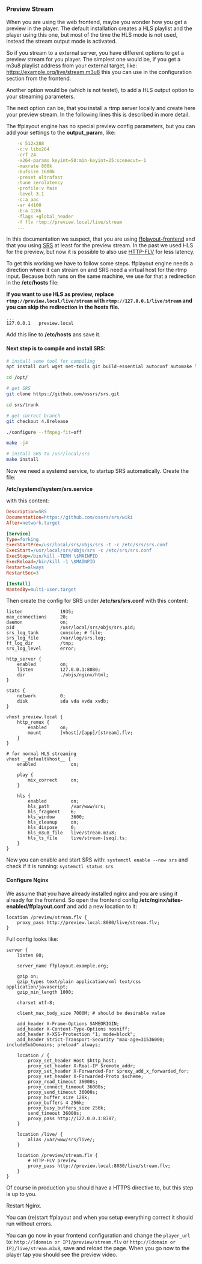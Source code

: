 ### Preview Stream

When you are using the web frontend, maybe you wonder how you get a preview in the player. The default installation creates a HLS playlist and the player using this one, but most of the time the HLS mode is not used, instead the stream output mode is activated.

So if you stream to a external server, you have different options to get a preview stream for you player. The simplest one would be, if you get a m3u8 playlist address from your external target, like: https://example.org/live/stream.m3u8 this you can use in the configuration section from the frontend.

Another option would be (which is not testet), to add a HLS output option to your streaming parameters.

The next option can be, that you install a rtmp server locally and create here your preview stream. In the following lines this is described in more detail.

The ffplayout engine has no special preview config parameters, but you can add your settings to the **output_param**, like:

```YAML
    -s 512x288
    -c:v libx264
    -crf 24
    -x264-params keyint=50:min-keyint=25:scenecut=-1
    -maxrate 800k
    -bufsize 1600k
    -preset ultrafast
    -tune zerolatency
    -profile:v Main
    -level 3.1
    -c:a aac
    -ar 44100
    -b:a 128k
    -flags +global_header
    -f flv rtmp://preview.local/live/stream
    ...
```

In this documentation we suspect, that you are using [ffplayout-frontend](https://github.com/ffplayout/ffplayout-frontend) and that you using [SRS](https://github.com/ossrs/srs) at least for the preview stream. In the past we used HLS for the preview, but now it is possible to also use [HTTP-FLV](https://github.com/ossrs/srs/wiki/v4_EN_DeliveryHttpStream) for less latency.

To get this working we have to follow some steps. ffplayout engine needs a direction where it can stream on and SRS need a virtual host for the rtmp input. Because both runs on the same machine, we use for that a redirection in the **/etc/hosts** file:

**If you want to use HLS as preview, replace `rtmp://preview.local/live/stream` with `rtmp://127.0.0.1/live/stream` and you can skip the redirection in the hosts file.**

```
...
127.0.0.1   preview.local
```

Add this line to **/etc/hosts** ans save it.

#### Next step is to compile and install SRS:

```BASH
# install some tool for compiling
apt install curl wget net-tools git build-essential autoconf automake libtool pkg-config gperf libssl-dev

cd /opt/

# get SRS
git clone https://github.com/ossrs/srs.git

cd srs/trunk

# get correct branch
git checkout 4.0release

./configure --ffmpeg-fit=off

make -j4

# install SRS to /usr/local/srs
make install

```

Now we need a systemd service, to startup SRS automatically. Create the file:

**/etc/systemd/system/srs.service**

with this content:

```INI
Description=SRS
Documentation=https://github.com/ossrs/srs/wiki
After=network.target

[Service]
Type=forking
ExecStartPre=/usr/local/srs/objs/srs -t -c /etc/srs/srs.conf
ExecStart=/usr/local/srs/objs/srs -c /etc/srs/srs.conf
ExecStop=/bin/kill -TERM \$MAINPID
ExecReload=/bin/kill -1 \$MAINPID
Restart=always
RestartSec=3

[Install]
WantedBy=multi-user.target
```

Then create the config for SRS under **/etc/srs/srs.conf** with this content:

```NGINX
listen              1935;
max_connections     20;
daemon              on;
pid                 /usr/local/srs/objs/srs.pid;
srs_log_tank        console; # file;
srs_log_file        /var/log/srs.log;
ff_log_dir          /tmp;
srs_log_level       error;

http_server {
    enabled         on;
    listen          127.0.0.1:8080;
    dir             ./objs/nginx/html;
}

stats {
    network         0;
    disk            sda vda xvda xvdb;
}

vhost preview.local {
    http_remux {
        enabled     on;
        mount       [vhost]/[app]/[stream].flv;
    }
}

# for normal HLS streaming
vhost __defaultVhost__ {
    enabled             on;

    play {
        mix_correct     on;
    }

    hls {
        enabled         on;
        hls_path        /var/www/srs;
        hls_fragment    6;
        hls_window      3600;
        hls_cleanup     on;
        hls_dispose     0;
        hls_m3u8_file   live/stream.m3u8;
        hls_ts_file     live/stream-[seq].ts;
    }
}

```

Now you can enable and start SRS with: `systemctl enable --now srs` and check if it is running: `systemctl status srs`

#### Configure Nginx

We assume that you have already installed nginx and you are using it already for the frontend. So open the frontend config **/etc/nginx/sites-enabled/ffplayout.conf** and add a new location to it:

```NGINX
location /preview/stream.flv {
    proxy_pass http://preview.local:8080/live/stream.flv;
}
```

Full config looks like:

```NGINX
server {
    listen 80;

    server_name ffplayout.example.org;

    gzip on;
    gzip_types text/plain application/xml text/css application/javascript;
    gzip_min_length 1000;

    charset utf-8;

    client_max_body_size 7000M; # should be desirable value

    add_header X-Frame-Options SAMEORIGIN;
    add_header X-Content-Type-Options nosniff;
    add_header X-XSS-Protection "1; mode=block";
    add_header Strict-Transport-Security "max-age=31536000; includeSubDomains; preload" always;

    location / {
        proxy_set_header Host $http_host;
        proxy_set_header X-Real-IP $remote_addr;
        proxy_set_header X-Forwarded-For $proxy_add_x_forwarded_for;
        proxy_set_header X-Forwarded-Proto $scheme;
        proxy_read_timeout 36000s;
        proxy_connect_timeout 36000s;
        proxy_send_timeout 36000s;
        proxy_buffer_size 128k;
        proxy_buffers 4 256k;
        proxy_busy_buffers_size 256k;
        send_timeout 36000s;
        proxy_pass http://127.0.0.1:8787;
    }

    location /live/ {
        alias /var/www/srs/live/;
    }

    location /preview/stream.flv {
        # HTTP-FLV preview
        proxy_pass http://preview.local:8080/live/stream.flv;
    }
}
```

Of course in production you should have a HTTPS directive to, but this step is up to you.

Restart Nginx.

You can (re)start ffplayout and when you setup everything correct it should run without errors.

You can go now in your frontend configuration and change the `player_url` to: `http://[domain or IP]/preview/stream.flv` or `http://[domain or IP]/live/stream.m3u8`, save and reload the page. When you go now to the player tap you should see the preview video.
